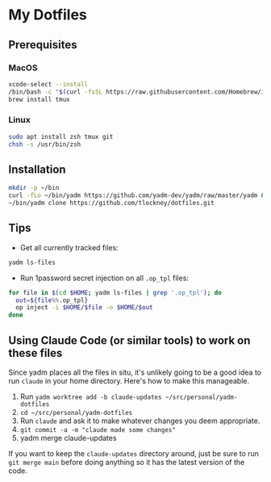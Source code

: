 # My Dotfiles

## Prerequisites

### MacOS

```sh
xcode-select --install
/bin/bash -c "$(curl -fsSL https://raw.githubusercontent.com/Homebrew/install/HEAD/install.sh)"
brew install tmux
```

### Linux

```sh
sudo apt install zsh tmux git
chsh -s /usr/bin/zsh
```

## Installation

```sh
mkdir -p ~/bin
curl -fLo ~/bin/yadm https://github.com/yadm-dev/yadm/raw/master/yadm && chmod a+x ~/bin/yadm
~/bin/yadm clone https://github.com/tlockney/dotfiles.git
```

## Tips

 - Get all currently tracked files:

```sh
yadm ls-files
```

 - Run 1password secret injection on all `.op_tpl` files:

```sh
for file in $(cd $HOME; yadm ls-files | grep '.op_tpl'); do
  out=${file%%.op_tpl}
  op inject -i $HOME/$file -o $HOME/$out
done
```

## Using Claude Code (or similar tools) to work on these files

Since yadm places all the files in situ, it's unlikely going to be a good idea to
run `claude` in your home directory. Here's how to make this manageable.

1. Run `yadm worktree add -b claude-updates ~/src/personal/yadm-dotfiles`
2. `cd ~/src/personal/yadm-dotfiles`
3. Run `claude` and ask it to make whatever changes you deem appropriate.
4. `git commit -a -m "claude made some changes"`
5. yadm merge claude-updates

If you want to keep the `claude-updates` directory around, just be sure to run
`git merge main` before doing anything so it has the latest version of the code.
